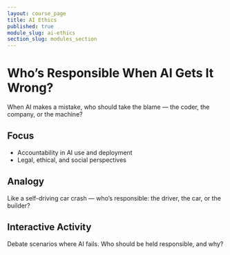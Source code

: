 ```yaml
---
layout: course_page
title: AI Ethics
published: true
module_slug: ai-ethics
section_slug: modules_section
---
```


# Who’s Responsible When AI Gets It Wrong?

When AI makes a mistake, who should take the blame — the coder, the company, or the machine?

## Focus
- Accountability in AI use and deployment
- Legal, ethical, and social perspectives

## Analogy
Like a self-driving car crash — who’s responsible: the driver, the car, or the builder?

## Interactive Activity
Debate scenarios where AI fails. Who should be held responsible, and why?
